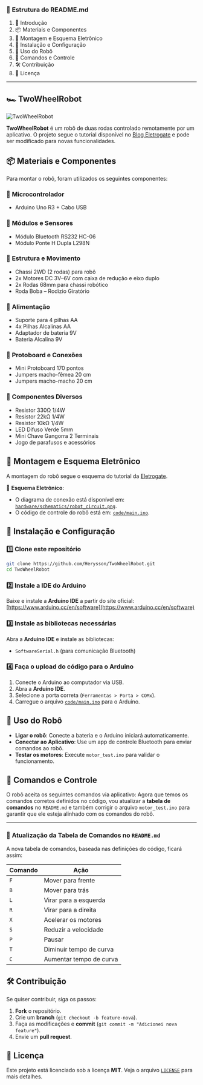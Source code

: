 ### 📌 **Estrutura do README.md**
1. 📖 Introdução  
2. 📦 Materiais e Componentes  
3. 🔧 Montagem e Esquema Eletrônico  
4. 💾 Instalação e Configuração  
5. 🚀 Uso do Robô  
6. 🤖 Comandos e Controle  
7. 🛠️ Contribuição  
8. 📜 Licença  

---

## 🏎️ TwoWheelRobot
![TwoWheelRobot](https://blog.eletrogate.com/wp-content/uploads/2022/04/image-1024x683.png)

**TwoWheelRobot** é um robô de duas rodas controlado remotamente por um aplicativo. O projeto segue o tutorial disponível no [Blog Eletrogate](https://blog.eletrogate.com/robo-controle-remoto-por-app/) e pode ser modificado para novas funcionalidades.  

## 📦 Materiais e Componentes  
Para montar o robô, foram utilizados os seguintes componentes:

### 🔹 **Microcontrolador**
- Arduino Uno R3 + Cabo USB

### 🔹 **Módulos e Sensores**
- Módulo Bluetooth RS232 HC-06
- Módulo Ponte H Dupla L298N

### 🔹 **Estrutura e Movimento**
- Chassi 2WD (2 rodas) para robô
- 2x Motores DC 3V–6V com caixa de redução e eixo duplo
- 2x Rodas 68mm para chassi robótico
- Roda Boba – Rodízio Giratório

### 🔹 **Alimentação**
- Suporte para 4 pilhas AA
- 4x Pilhas Alcalinas AA
- Adaptador de bateria 9V
- Bateria Alcalina 9V

### 🔹 **Protoboard e Conexões**
- Mini Protoboard 170 pontos
- Jumpers macho-fêmea 20 cm
- Jumpers macho-macho 20 cm

### 🔹 **Componentes Diversos**
- Resistor 330Ω 1/4W 
- Resistor 22kΩ 1/4W 
- Resistor 10kΩ 1/4W 
- LED Difuso Verde 5mm
- Mini Chave Gangorra 2 Terminais
- Jogo de parafusos e acessórios

## 🔧 Montagem e Esquema Eletrônico
A montagem do robô segue o esquema do tutorial da [Eletrogate](https://blog.eletrogate.com/robo-controle-remoto-por-app/).  

📁 **Esquema Eletrônico**:  
- O diagrama de conexão está disponível em: [`hardware/schematics/robot_circuit.png`](hardware/schematics/robot_circuit.png).  
- O código de controle do robô está em: [`code/main.ino`](code/main.ino).  

## 💾 Instalação e Configuração
### 1️⃣ Clone este repositório
```bash
git clone https://github.com/Herysson/TwoWheelRobot.git
cd TwoWheelRobot
```

### 2️⃣ Instale a IDE do Arduino
Baixe e instale a **Arduino IDE** a partir do site oficial:  
[https://www.arduino.cc/en/software](https://www.arduino.cc/en/software)

### 3️⃣ Instale as bibliotecas necessárias
Abra a **Arduino IDE** e instale as bibliotecas:
- `SoftwareSerial.h` (para comunicação Bluetooth)

### 4️⃣ Faça o upload do código para o Arduino
1. Conecte o Arduino ao computador via USB.  
2. Abra a **Arduino IDE**.  
3. Selecione a porta correta (`Ferramentas > Porta > COMx`).  
4. Carregue o arquivo [`code/main.ino`](code/main.ino) para o Arduino.  

## 🚀 Uso do Robô
- **Ligar o robô**: Conecte a bateria e o Arduino iniciará automaticamente.  
- **Conectar ao Aplicativo**: Use um app de controle Bluetooth para enviar comandos ao robô.  
- **Testar os motores**: Execute `motor_test.ino` para validar o funcionamento.  

## 🤖 Comandos e Controle
O robô aceita os seguintes comandos via aplicativo:
Agora que temos os comandos corretos definidos no código, vou atualizar a **tabela de comandos** no `README.md` e também corrigir o arquivo `motor_test.ino` para garantir que ele esteja alinhado com os comandos do robô.

---

### 📌 **Atualização da Tabela de Comandos no `README.md`**
A nova tabela de comandos, baseada nas definições do código, ficará assim:

| Comando  | Ação                           |
|----------|--------------------------------|
| `F`      | Mover para frente             |
| `B`      | Mover para trás               |
| `L`      | Virar para a esquerda         |
| `R`      | Virar para a direita          |
| `X`      | Acelerar os motores           |
| `S`      | Reduzir a velocidade          |
| `P`      | Pausar                        |
| `T`      | Diminuir tempo de curva       |
| `C`      | Aumentar tempo de curva       |



## 🛠️ Contribuição
Se quiser contribuir, siga os passos:
1. **Fork** o repositório.
2. Crie um **branch** (`git checkout -b feature-nova`).
3. Faça as modificações e **commit** (`git commit -m "Adicionei nova feature"`).
4. Envie um **pull request**.

## 📜 Licença
Este projeto está licenciado sob a licença **MIT**. Veja o arquivo [`LICENSE`](LICENSE) para mais detalhes.

